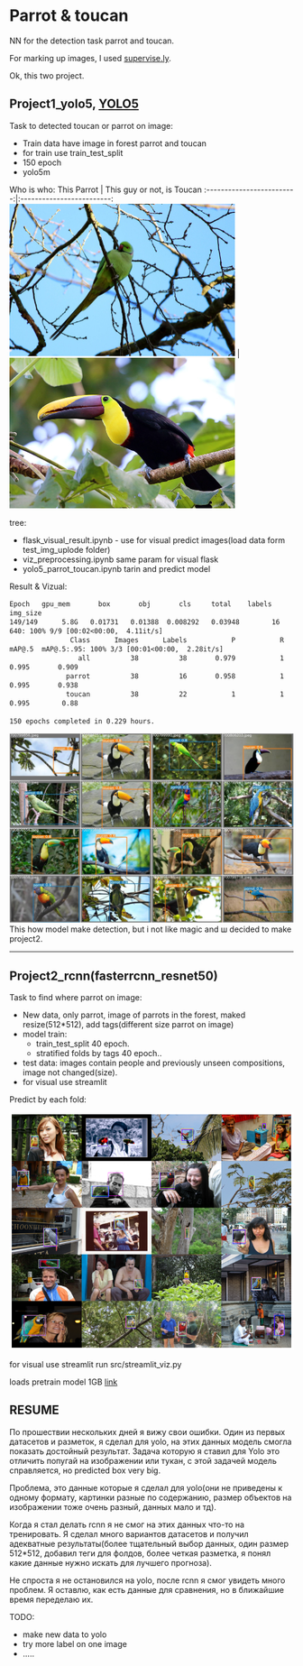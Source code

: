 # Parrot & toucan
NN for the detection task parrot and toucan.

For marking up images, I used [supervise.ly](https://supervise.ly/).

Ok, this two project.

## Project1_yolo5, [YOLO5](https://github.com/ultralytics/yolov5)

Task to detected toucan or parrot on image:

- Train data have image in forest parrot and toucan
- for train use train_test_split 
- 150 epoch
- yolo5m
  
Who is who:
This Parrot             |  This guy or not, is Toucan
:-------------------------:|:-------------------------:
<img src= "project1_yolo5/data/img/11752905643_a17ce5b925_c.jpg"  width="400">  |  <img src = 'project1_yolo5/data/img/23580321782_eec79c397f_c.jpg' width="400">

 tree:
 - flask_visual_result.ipynb - use for visual predict images(load data form 
        test_img_uplode folder)
- viz_preprocessing.ipynb same param for visual flask
- yolo5_parrot_toucan.ipynb tarin and predict model

Result & Vizual:
```
Epoch   gpu_mem       box       obj       cls     total    labels  img_size     
149/149      5.8G   0.01731   0.01388  0.008292   0.03948        16       640: 100% 9/9 [00:02<00:00,  4.11it/s]   
               Class      Images      Labels           P           R      mAP@.5  mAP@.5:.95: 100% 3/3 [00:01<00:00,  2.28it/s]
                 all          38          38       0.979           1       0.995       0.909
              parrot          38          16       0.958           1       0.995       0.938
              toucan          38          22           1           1       0.995        0.88

150 epochs completed in 0.229 hours.
```
<img src = 'project1_yolo5/model_yolo/yolov5m_parrot8/test_batch0_pred.jpg'>
This how model make detection, but i not like magic and ш decided to make project2.

-------------------

## Project2_rcnn(fasterrcnn_resnet50)

Task to find where parrot on image:

  - New data, only parrot, image of parrots in the forest, maked resize(512*512), add tags(different size parrot on image)
  - model train:
      - train_test_split 40 epoch.
      - stratified folds by tags 40 epoch..
  - test data: images contain people and previously unseen compositions, image not changed(size).
  - for visual use streamlit

  Predict by each fold:
  
  <img src= "project2_rcnn/input/rcnn_predict.png"> 

  
  for visual use streamlit run src/streamlit_viz.py 

  loads pretrain model 1GB [link](https://drive.google.com/drive/folders/1zoVPg9hn-cKalaP8_5SqT6ocuHAeY9kt?usp=sharing)

## RESUME

По прошествии нескольких дней я вижу свои ошибки. Один из первых датасетов и разметок, я сделал для yolo, на этих данных модель смогла показать достойный результат.
Задача которую я ставил для Yolo это отличить попугай на изображении или тукан, с этой задачей модель справляется, но predicted box very big.

Проблема, это данные которые я сделал для yolo(они не приведены к одному формату, картинки разные по содержанию, размер объектов на изображении тоже очень разный, данных мало и тд).

Когда я стал делать rcnn я не смог на этих данных что-то на тренировать. Я сделал много вариантов датасетов и получил адекватные результаты(более тщательный выбор данных, один размер 512*512, добавил теги для фолдов, более четкая разметка, я понял какие данные нужно искать для лучшего прогноза).

Не спроста я не остановился на yolo, после rcnn я смог увидеть много проблем. Я оставлю, как есть данные для сравнения, но в ближайшие время переделаю их.

TODO:
- make new data to yolo
- try more label on one image
- .....